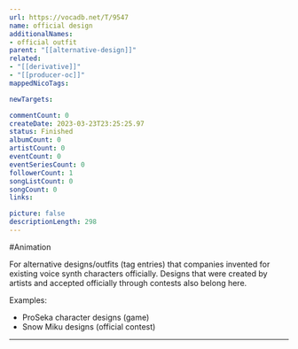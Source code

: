 ```yaml
---
url: https://vocadb.net/T/9547
name: official design
additionalNames: 
- official outfit
parent: "[[alternative-design]]"
related:
- "[[derivative]]"
- "[[producer-oc]]"
mappedNicoTags:

newTargets:

commentCount: 0
createDate: 2023-03-23T23:25:25.97
status: Finished
albumCount: 0
artistCount: 0
eventCount: 0
eventSeriesCount: 0
followerCount: 1
songListCount: 0
songCount: 0
links: 

picture: false
descriptionLength: 298
---
```


#Animation

For alternative designs/outfits (tag entries) that companies invented for existing voice synth characters officially.
Designs that were created by artists and accepted officially through contests also belong here.

Examples:
- ProSeka character designs (game)
- Snow Miku designs (official contest)

---

